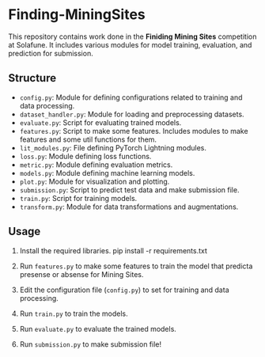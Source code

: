 # Finding-MiningSites

This repository contains work done in the **Finiding Mining Sites** competition at Solafune. It includes various modules for model training, evaluation, and prediction for submission.

## Structure

- `config.py`: Module for defining configurations related to training and data processing.
- `dataset_handler.py`: Module for loading and preprocessing datasets.
- `evaluate.py`: Script for evaluating trained models.
- `features.py`: Script to make some features.
                 Includes modules to make features and some util functions for them.
- `lit_modules.py`: File defining PyTorch Lightning modules.
- `loss.py`: Module defining loss functions.
- `metric.py`: Module defining evaluation metrics.
- `models.py`: Module defining machine learning models.
- `plot.py`: Module for visualization and plotting.
- `submission.py`: Script to predict test data and make submission file.
- `train.py`: Script for training models.
- `transform.py`: Module for data transformations and augmentations.

## Usage

1. Install the required libraries.
pip install -r requirements.txt

2. Run `features.py` to make some features to train the model that predicta presense or absense for Mining Sites.

3. Edit the configuration file (`config.py`) to set for training and data processing.

4. Run `train.py` to train the models.

5. Run `evaluate.py` to evaluate the trained models.

6. Run `submission.py` to make submission file!
